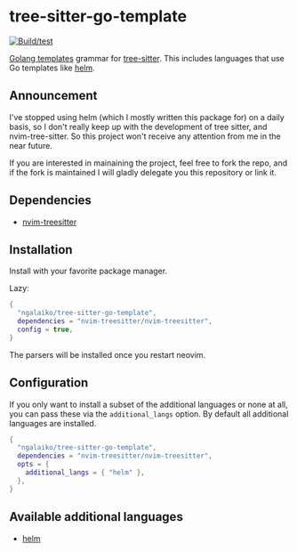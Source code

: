 # tree-sitter-go-template

[![Build/test](https://github.com/ngalaiko/tree-sitter-go-template/actions/workflows/ci.yaml/badge.svg)](https://github.com/ngalaiko/tree-sitter-go-template/actions/workflows/ci.yaml)

[Golang templates][] grammar for [tree-sitter][].
This includes languages that use Go templates like [helm][].

## Announcement

I've stopped using helm (which I mostly written this package for) on a daily
basis, so I don't really keep up with the development of tree sitter, and
nvim-tree-sitter. So this project won't receive any attention from me in the
near future.

If you are interested in mainaining the project, feel free to fork the repo, and
if the fork is maintained I will gladly delegate you this repository or link it.

## Dependencies

- [nvim-treesitter][]

## Installation

Install with your favorite package manager.

Lazy:

```lua
{
  "ngalaiko/tree-sitter-go-template",
  dependencies = "nvim-treesitter/nvim-treesitter",
  config = true,
}
```

The parsers will be installed once you restart neovim.

## Configuration

If you only want to install a subset of the additional languages or none at all,
you can pass these via the `additional_langs` option. By default all additional
languages are installed.

```lua
{
  "ngalaiko/tree-sitter-go-template",
  dependencies = "nvim-treesitter/nvim-treesitter",
  opts = {
    additional_langs = { "helm" },
  },
}
```

## Available additional languages

- [helm][]

[Golang templates]: https://golang.org/pkg/text/template/
[helm]: https://helm.sh
[nvim-treesitter]: https://github.com/nvim-treesitter/nvim-treesitter
[tree-sitter]: https://github.com/tree-sitter/tree-sitter
